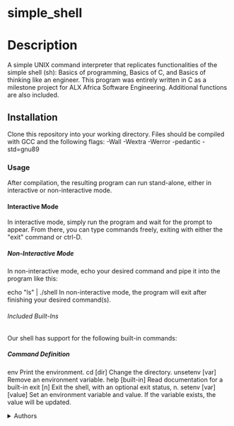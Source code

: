 # simple_shell
<h1>Description</h1>

A simple UNIX command interpreter that replicates functionalities of the simple shell (sh): Basics of programming, Basics of C, and Basics of thinking like an engineer.
This program was entirely written in C as a milestone project for ALX Africa Software Engineering. Additional functions are also included.

<h2>Installation</h2>

Clone this repository into your working directory. Files should be compiled with GCC and the following flags: -Wall -Wextra -Werror -pedantic -std=gnu89

<h3>Usage</h3>

After compilation, the resulting program can run stand-alone, either in interactive or non-interactive mode.

<h4>Interactive Mode</h4>

In interactive mode, simply run the program and wait for the prompt to appear. From there, you can type commands freely, exiting with either the "exit" command or ctrl-D.

<h5>Non-Interactive Mode</h5>

In non-interactive mode, echo your desired command and pipe it into the program like this:

echo "ls" | ./shell
In non-interactive mode, the program will exit after finishing your desired command(s).

<h6>Included Built-Ins</h6>

Our shell has support for the following built-in commands:

<h5>Command	Definition</h5>

env	Print the environment.
cd [dir]	Change the directory.
unsetenv [var]	Remove an environment variable.
help [built-in]	Read documentation for a built-in
exit [n]	Exit the shell, with an optional exit status, n.
setenv [var][value]	Set an environment variable and value. If the variable exists, the value will be updated.

<details>
<summary>Authors</summary>

* Richard Miruka
* George Mwaura
</details>
